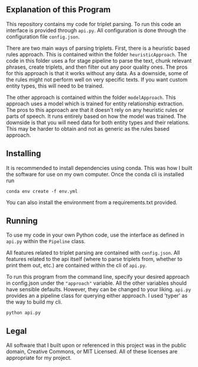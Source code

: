 ## Explanation of this Program
This repository contains my code for triplet parsing.  To run this code an interface is provided through `api.py`.  All configuration is done through  the configuration file  `config.json`. 

There are two main ways of parsing triplets. First, there is a heuristic based rules approach. This is contained within the folder  `heuristicApproach`.  The code in this folder uses a for stage pipeline to parse the text, chunk relevant phrases, create triplets, and then filter out any poor quality ones. The pros for this approach is that it works without any data. As a downside,  some of the rules might not perform well on very specific texts. If you want custom entity types, this will need to be trained.

The other approach is contained within the folder `modelApproach`.  This approach uses a model which is trained for entity relationship extraction. The pros to this approach are that it doesn't rely on any heuristic rules or parts of speech. It runs entirely based on how the model was trained. The downside is that you will need data for both entity types and their relations. This may be harder to obtain and not as generic as the rules based approach.

## Installing
It is recommended to install dependencies using conda. This was how I built the software for use on my own computer. Once the conda cli is installed run
```
conda env create -f env.yml
```
You can also install the environment from a requirements.txt provided. 

## Running
To use my code in your own Python code, use the interface as defined in `api.py` within the `Pipeline` class. 

All features related to triplet parsing are contained with `config.json`. All features related to the api itself (where to parse triplets from, whether to print them out, etc.) are contained within the cli of `api.py`.

To run this program from the command line, specify your desired approach in config.json under the `"approach"` variable. All the other variables should have sensible defaults. However, they can be changed to your liking. `api.py` provides an a pipeline class for querying either approach. I used 'typer' as the way to build my cli. 
```
python api.py
```

## Legal
All software that I built upon or referenced in this project was in the public domain, Creative Commons, or MIT Licensed. All of these licenses are appropriate for my project.